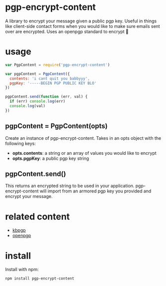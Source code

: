 # pgp-encrypt-content
A library to encrypt your message given a public pgp key. Useful in things
like client-side contact forms when you would like to make sure emails sent over
are encrypted. Uses an openpgp standard to encrypt 🔐

# usage

```js
var PgpContent = require('pgp-encrypt-content')

var pgpContent = PgpContent({
  contents: 'i cant quit you babbyyy',
  pgpKey: '-----BEGIN PGP PUBLIC KEY BLO'
})

pgpContent.send(function (err, val) {
  if (err) console.log(err)
  console.log(val)
})
```

## pgpContent = PgpContent(opts)
Create an instance of pgp-encrypt-content. Takes in an opts object with the following keys:
- __opts.contents__: a string or an array of values you would like to encrypt
- __opts.pgpKey__: a public pgp key string 

## pgpContent.send()
This returns an encrypted string to be used in your application. pgp-encrypt-content will
import from an armored pgp key you provided and encrypt your message. 

# related content
- [kbpgp](https://github.com/keybase/kbpgp)
- [openpgp](ihttp://openpgp.org/)

# install
Install with npm:

```
npm install pgp-encrypt-content 
```
